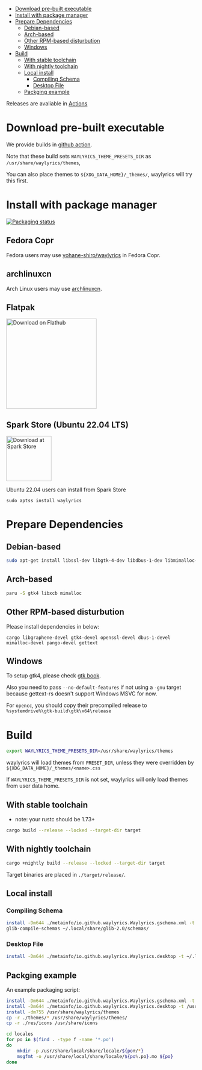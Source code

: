 
- [Download pre-built executable](#download-pre-built-executable)
- [Install with package manager](#install-with-package-manager)
- [Prepare Dependencies](#prepare-dependencies)
  - [Debian-based](#debian-based)
  - [Arch-based](#arch-based)
  - [Other RPM-based disturbution](#other-rpm-based-disturbution)
  - [Windows](#windows)
- [Build](#build)
  - [With stable toolchain](#with-stable-toolchain)
  - [With nightly toolchain](#with-nightly-toolchain)
  - [Local install](#local-install)
    - [Compiling Schema](#compiling-schema)
    - [Desktop File](#desktop-file)
  - [Packging example](#packging-example)

Releases are avaliable in [Actions](https://github.com/waylyrics/waylyrics/actions/workflows/smoketest.yml)

# Download pre-built executable

[builds]: https://github.com/waylyrics/waylyrics/actions/workflows/test.yml

We provide builds in [github action][builds].

Note that these build sets `WAYLYRICS_THEME_PRESETS_DIR` as `/usr/share/waylyrics/themes`,

You can also place themes to `${XDG_DATA_HOME}/_themes/`, waylyrics will try this first.

# Install with package manager

[![Packaging status](https://repology.org/badge/vertical-allrepos/waylyrics.svg)](https://repology.org/project/waylyrics/versions)

## Fedora Copr

Fedora users may use [yohane-shiro/waylyrics](https://copr.fedorainfracloud.org/coprs/yohane-shiro/waylyrics/) in Fedora Copr.

## archlinuxcn

Arch Linux users may use [archlinuxcn](https://github.com/archlinuxcn/repo).

## Flatpak

<a href='https://flathub.org/apps/io.github.waylyrics.Waylyrics'>
    <img width='240' alt='Download on Flathub' src='https://flathub.org/api/badge'/>
</a>

## Spark Store (Ubuntu 22.04 LTS)

<a href='https://www.spark-app.store/'>
    <img width='120' alt='Download at Spark Store' src='https://gitee.com/spark-store-project/spark-store/raw/dev/src/assets/tags/community.png'/>
</a>

Ubuntu 22.04 users can install from Spark Store
```shell
sudo aptss install waylyrics
```


# Prepare Dependencies

## Debian-based

```bash
sudo apt-get install libssl-dev libgtk-4-dev libdbus-1-dev libmimalloc-dev gettext
```

## Arch-based

```bash
paru -S gtk4 libxcb mimalloc
```

## Other RPM-based disturbution

Please install dependencies in below:

```
cargo libgraphene-devel gtk4-devel openssl-devel dbus-1-devel mimalloc-devel pango-devel gettext
```

## Windows

To setup gtk4, please check [gtk book](https://gtk-rs.org/gtk4-rs/stable/latest/book/installation_windows.html#install-gtk-4).

Also you need to pass `--no-default-features` if not using a `-gnu` target because gettext-rs doesn't support Windows MSVC for now.

For `opencc`, you should copy their precompiled release to `%systemdrive%\gtk-build\gtk\x64\release`

# Build

```bash
export WAYLYRICS_THEME_PRESETS_DIR=/usr/share/waylyrics/themes
```

waylyrics will load themes from `PRESET_DIR`, unless they were overridden by `${XDG_DATA_HOME}/_themes/<name>.css` 

If `WAYLYRICS_THEME_PRESETS_DIR` is not set, waylyrics will only load themes from user data home.

## With stable toolchain

* note: your rustc should be 1.73+

```bash
cargo build --release --locked --target-dir target
```

## With nightly toolchain

```bash
cargo +nightly build --release --locked --target-dir target
```

Target binaries are placed in `./target/release/`.

## Local install

### Compiling Schema

```bash
install -Dm644 ./metainfo/io.github.waylyrics.Waylyrics.gschema.xml -t ~/.local/share/glib-2.0/schemas/
glib-compile-schemas ~/.local/share/glib-2.0/schemas/
```

### Desktop File

```bash
install -Dm644 ./metainfo/io.github.waylyrics.Waylyrics.desktop -t ~/.local/share/applications
```

## Packging example

An example packaging script:

```bash
install -Dm644 ./metainfo/io.github.waylyrics.Waylyrics.gschema.xml -t /usr/share/glib-2.0/schemas/
install -Dm644 ./metainfo/io.github.waylyrics.Waylyrics.desktop -t /usr/share/applications
install -dm755 /usr/share/waylyrics/themes
cp -r ./themes/* /usr/share/waylyrics/themes/
cp -r ./res/icons /usr/share/icons

cd locales
for po in $(find . -type f -name '*.po')
do
    mkdir -p /usr/share/local/share/locale/${po#/*}
    msgfmt -o /usr/share/local/share/locale/${po%.po}.mo ${po}
done
```
